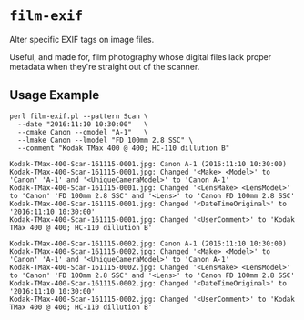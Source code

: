 # `film-exif`

Alter specific EXIF tags on image files.

Useful, and made for, film photography whose digital files lack proper metadata when they're straight out of the scanner.

## Usage Example

    perl film-exif.pl --pattern Scan \
      --date "2016:11:10 10:30:00"   \
      --cmake Canon --cmodel "A-1"   \
      --lmake Canon --lmodel "FD 100mm 2.8 SSC" \
      --comment "Kodak TMax 400 @ 400; HC-110 dillution B"

    Kodak-TMax-400-Scan-161115-0001.jpg: Canon A-1 (2016:11:10 10:30:00)
    Kodak-TMax-400-Scan-161115-0001.jpg: Changed '<Make> <Model>' to 'Canon' 'A-1' and '<UniqueCameraModel>' to 'Canon A-1'
    Kodak-TMax-400-Scan-161115-0001.jpg: Changed '<LensMake> <LensModel>' to 'Canon' 'FD 100mm 2.8 SSC' and '<Lens>' to 'Canon FD 100mm 2.8 SSC'
    Kodak-TMax-400-Scan-161115-0001.jpg: Changed '<DateTimeOriginal>' to '2016:11:10 10:30:00'
    Kodak-TMax-400-Scan-161115-0001.jpg: Changed '<UserComment>' to 'Kodak TMax 400 @ 400; HC-110 dillution B'
    
    Kodak-TMax-400-Scan-161115-0002.jpg: Canon A-1 (2016:11:10 10:30:00)
    Kodak-TMax-400-Scan-161115-0002.jpg: Changed '<Make> <Model>' to 'Canon' 'A-1' and '<UniqueCameraModel>' to 'Canon A-1'
    Kodak-TMax-400-Scan-161115-0002.jpg: Changed '<LensMake> <LensModel>' to 'Canon' 'FD 100mm 2.8 SSC' and '<Lens>' to 'Canon FD 100mm 2.8 SSC'
    Kodak-TMax-400-Scan-161115-0002.jpg: Changed '<DateTimeOriginal>' to '2016:11:10 10:30:00'
    Kodak-TMax-400-Scan-161115-0002.jpg: Changed '<UserComment>' to 'Kodak TMax 400 @ 400; HC-110 dillution B'
